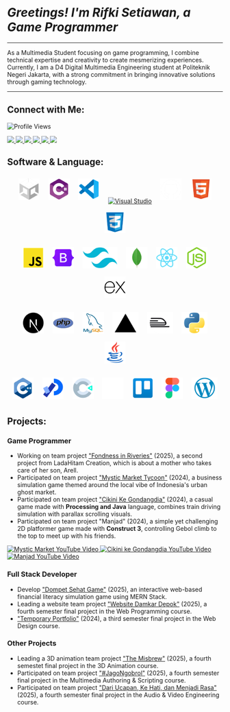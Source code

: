 # _Greetings! I'm Rifki Setiawan, a Game Programmer_

---

As a Multimedia Student focusing on game programming, I combine technical expertise and creativity to create mesmerizing experiences. Currently, I am a D4 Digital Multimedia Engineering student at Politeknik Negeri Jakarta, with a strong commitment in bringing innovative solutions through gaming technology.

---

## Connect with Me:

<img src="https://komarev.com/ghpvc/?username=rifkisetiawan0101&label=Profile%20views&color=EE4B2B&style=flat" alt="Profile Views"/>

<p align="left">
  <a href="https://linkedin.com/in/rifki-setiawan0101" target="_blank" rel="noopener noreferrer">
    <img src="https://img.shields.io/badge/LINKEDIN-0A66C2?style=for-the-badge&logo=linkedin&logoColor=white" />
  </a>
  <a href="https://github.com/rifkisetiawan0101" target="_blank" rel="noopener noreferrer">
    <img src="https://img.shields.io/badge/GITHUB-181717?style=for-the-badge&logo=github&logoColor=white" />
  </a>
  <a href="https://www.behance.net/rifkisetiawan3" target="_blank" rel="noopener noreferrer">
    <img src="https://img.shields.io/badge/BEHANCE-1769FF?style=for-the-badge&logo=behance&logoColor=white" />
  </a>
  <a href="https://itch.io/profile/rstiawann" target="_blank" rel="noopener noreferrer">
    <img src="https://img.shields.io/badge/ITCH.IO-FA5C5C?style=for-the-badge&logo=itchdotio&logoColor=white" />
  </a>
  <a href="https://instagram.com/rstiawann_" target="_blank" rel="noopener noreferrer">
    <img src="https://img.shields.io/badge/INSTAGRAM-E4605F?style=for-the-badge&logo=instagram&logoColor=white" />
  </a>
  <a href="https://youtube.com/@rstiawann" target="_blank" rel="noopener noreferrer">
    <img src="https://img.shields.io/badge/YOUTUBE-FF0000?style=for-the-badge&logo=youtube&logoColor=white" />
  </a>
</p>

## Software & Language:

<p align="center">
  <!-- Baris 1 -->
  <a href="#"><img src="unity-white.png" alt="Unity" style="height:50px; margin:8px;"/></a>
  <a href="#"><img src="csharp.png" alt="C#" style="height:50px; margin:8px;"/></a>
  <a href="#"><img src="vs-code.png" alt="VS Code" style="height:50px; margin:8px;"/></a>
  <a href="#"><img src="visualstudio.png" alt="Visual Studio" style="height:50px; margin:8px;"/></a>
  <a href="#"><img src="github-white.png" alt="GitHub" style="height:50px; margin:8px;"/></a>
  <a href="#"><img src="html5.png" alt="HTML5" style="height:50px; margin:8px;"/></a>
  <a href="#"><img src="css3.png" alt="CSS3" style="height:50px; margin:8px;"/></a>
</p>

<p align="center">
  <!-- Baris 2 -->
  <a href="#"><img src="js.png" alt="JavaScript" style="height:50px; margin:8px;"/></a>
  <a href="#"><img src="bootstrap.png" alt="Bootstrap" style="height:50px; margin:8px;"/></a>
  <a href="#"><img src="tailwind.png" alt="Tailwind" style="height:50px; margin:8px;"/></a>
  <a href="#"><img src="mongoDB.png" alt="MongoDB" style="height:50px; margin:8px;"/></a>
  <a href="#"><img src="react.png" alt="React" style="height:50px; margin:8px;"/></a>
  <a href="#"><img src="node.png" alt="Node.js" style="height:50px; margin:8px;"/></a>
  <a href="#"><img src="express.png" alt="Express.js" style="height:50px; margin:8px;"/></a>
</p>

<p align="center">
  <!-- Baris 3 -->
  <a href="#"><img src="next.png" alt="Next.js" style="height:50px; margin:8px;"/></a>
  <a href="#"><img src="php.png" alt="PHP" style="height:50px; margin:8px;"/></a>
  <a href="#"><img src="mysql.png" alt="MySQL" style="height:50px; margin:8px;"/></a>
  <a href="#"><img src="vercel.png" alt="Vercel" style="height:50px; margin:8px;"/></a>
  <a href="#"><img src="railway.png" alt="Railway" style="height:50px; margin:8px;"/></a>
  <a href="#"><img src="phyton.png" alt="Python" style="height:50px; margin:8px;"/></a>
  <a href="#"><img src="java.png" alt="Java" style="height:50px; margin:8px;"/></a>
</p>

<p align="center">
  <!-- Baris 4 -->
  <a href="#"><img src="c++.png" alt="C++" style="height:50px; margin:8px;"/></a>
  <a href="#"><img src="processing.png" alt="Processing" style="height:50px; margin:8px;"/></a>
  <a href="#"><img src="construct3.png" alt="Construct 3" style="height:50px; margin:8px;"/></a>
  <a href="#"><img src="notion-white.png" alt="Notion" style="height:50px; margin:8px;"/></a>
  <a href="#"><img src="trello.png" alt="Trello" style="height:50px; margin:8px;"/></a>
  <a href="#"><img src="figma.png" alt="Figma" style="height:50px; margin:8px;"/></a>
  <a href="#"><img src="wordpress.png" alt="WordPress" style="height:50px; margin:8px;"/></a>
</p>

## Projects:

### Game Programmer

- Working on team project ["Fondness in Riveries"](https://github.com/rifkisetiawan0101/Fondness-In-Riveries) (2025), a second project from LadaHitam Creation, which is about a mother who takes care of her son, Arell.
- Participated on team project ["Mystic Market Tycoon"](https://github.com/rifkisetiawan0101/MysticMarketTycoon) (2024), a business simulation game themed around the local vibe of Indonesia's urban ghost market.
- Participated on team project ["Cikini Ke Gondangdia"](https://github.com/rifkisetiawan0101/Cikini-Ke-Gondangdia) (2024), a casual game made with **Processing and Java** language, combines train driving simulation with parallax scrolling visuals.
- Participated on team project "Manjad" (2024), a simple yet challenging 2D platformer game made with **Construct 3**, controlling Gebol climb to the top to meet up with his friends.

<p align="left">
  <!-- Mystic Market -->
  <a href="https://youtu.be/CdgIDbUS7bo?si=EKWbWNgNMICkFkAc" target="_blank">
    <img src="https://img.youtube.com/vi/CdgIDbUS7bo/0.jpg" alt="Mystic Market YouTube Video" width="260"/>
  </a>
  <!-- Cikini ke Gondangdia -->
  <a href="https://youtu.be/vSi4UqEW16I?si=H29lKZX52JJBtkf9" target="_blank">
    <img src="https://img.youtube.com/vi/vSi4UqEW16I/0.jpg" alt="Cikini ke Gondangdia YouTube Video" width="260"/>
  </a>
  <!-- Manjad -->
  <a href="https://youtu.be/qTV3yais-3U?si=QI4nCRHTXzUw-EG4" target="_blank">
    <img src="https://img.youtube.com/vi/qTV3yais-3U/0.jpg" alt="Manjad YouTube Video" width="260"/>
  </a>
</p>

### Full Stack Developer

- Develop ["Dompet Sehat Game"](https://github.com/rifkisetiawan0101/Dompet-Sehat-Game) (2025), an interactive web-based financial literacy simulation game using MERN Stack.
- Leading a website team project ["Website Damkar Depok"](https://github.com/rifkisetiawan0101/Website-Damkar-Depok) (2025), a fourth semester final project in the Web Programming course.
- ["Temporary Portfolio"](https://github.com/rifkisetiawan0101/Personal-Portfolio) (2024), a third semester final project in the Web Design course.

### Other Projects

- Leading a 3D animation team project ["The Misbrew"](https://youtu.be/KhWlnyI7htA?feature=shared) (2025), a fourth semestet final project in the 3D Animation course.
- Participated on team project ["#JagoNgobrol"](https://youtu.be/rHxLwGc80PQ?feature=shared) (2025), a fourth semester final project in the Multimedia Authoring & Scripting course.
- Participated on team project ["Dari Ucapan, Ke Hati, dan Menjadi Rasa"](https://youtu.be/odorBME8NAI?feature=shared) (2025), a fourth semester final project in the Audio & Video Engineering course. 
